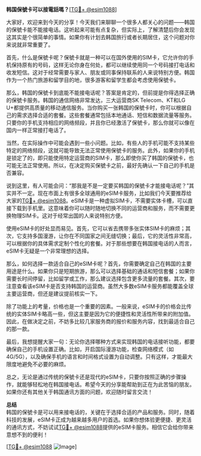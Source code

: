 **韩国保號卡可以接電話嗎？**[[TG💪+ @esim1088](https://t.me/s/esim1088)]

大家好，欢迎来到今天的分享！今天我们来聊聊一个很多人都关心的问题——韩国的保號卡能不能接电话。这听起来可能有点复杂，但实际上，了解清楚后你会发现这其实是个很简单的事情。如果你有计划去韩国旅行或者长期居住，这个问题对你来说就非常重要了。

首先，什么是保號卡呢？保號卡就是一种可以在国外使用的SIM卡，它允许你的手机保持原有的号码，这样无论你身在何处，都可以继续使用同一个号码接打电话和收发短信。这对于经常需要与家人、朋友或同事保持联系的人来说特别方便。韩国作为一个热门旅游和留学目的地，很多游客和留学生都会考虑使用保號卡。

那么，韩国的保號卡到底能不能接电话呢？答案是肯定的，但前提是你得选择正确的保號卡服务。韩国的通信网络非常发达，三大运营商SK Telecom、KT和LG U+都提供高质量的移动通信服务。当你购买一张韩国的保號卡时，你可以根据自己的需求选择合适的套餐。这些套餐通常包括本地通话、短信和数据流量等服务。只要你的手机支持相应的网络频段，并且你已经激活了保號卡，那么你就可以像在国内一样正常接打电话了。

当然，在实际操作中可能会遇到一些小问题。比如，有些人的手机可能不支持某些特定的网络频段，这就可能导致无法正常使用保號卡的服务。此外，如果你的手机是锁定了的，即只能使用特定运营商的SIM卡，那么即使你买了韩国的保號卡，也可能无法正常使用。所以，在决定购买保號卡之前，最好先确认一下自己的手机是否兼容。

说到这里，有人可能会问：“那我是不是一定要买韩国的保號卡才能接电话呢？”其实并不一定。现在市面上有很多全球通用的eSIM卡服务，比如我们今天要推荐给大家的[TG💪+ @esim1088](https://t.me/s/esim1088)。eSIM卡是一种虚拟SIM卡，不需要实体卡槽，可以直接下载到手机里。这意味着你可以随时随地切换不同的运营商和服务，而不需要更换物理SIM卡。这对于经常出国的人来说特别方便。

使用eSIM卡的好处显而易见。首先，它可以省去携带多张实体SIM卡的麻烦；其次，它支持多国漫游，让你在不同国家之间无缝切换；最后，它的灵活性非常高，可以根据你的具体需求定制个性化的套餐。对于那些想要在韩国接电话的人而言，eSIM卡无疑是一个非常理想的选择。

那么，如何选择一款适合自己的eSIM卡呢？首先，你需要确定自己在韩国的主要用途是什么。如果你只是短期旅游，那么可以选择基础的通话和短信套餐；如果你需要长时间停留，比如留学或工作，那么建议选择包含更多流量的套餐。其次，要注意查看该eSIM卡是否支持韩国的运营商。虽然大多数eSIM卡服务都能覆盖全球主要运营商，但还是建议提前核实一下。

除了功能上的考量，价格也是一个重要的因素。一般来说，eSIM卡的价格会比传统的实体SIM卡略高一些，但这主要是因为它的便捷性和灵活性所带来的附加值。因此，在做决定之前，不妨多比较几家服务商的报价和服务内容，找到最适合自己的那一款。

最后，我想提醒大家一句：无论你选择哪种方式来实现韩国的电话接听功能，都要确保自己的手机设置正确。比如，开启国际漫游功能，检查网络模式（如4G/5G），以及确保手机的语言和时间格式设置为自动调整。只有这样，才能最大限度地避免不必要的麻烦。

总之，无论是通过传统的保號卡还是现代的eSIM卡，只要你按照正确的步骤操作，就能够轻松地在韩国接电话。希望今天的分享能帮助到正在为此苦恼的朋友。如果你还有其他关于韩国通讯方面的问题，欢迎随时留言交流！

**总结**  
韩国的保號卡是可以用来接电话的，关键在于选择合适的产品和服务。同时，随着科技的发展，eSIM卡正成为越来越多用户的首选。如果你想体验更便捷、更灵活的通讯方式，不妨试试[TG💪+ @esim1088](https://t.me/s/esim1088)提供的eSIM卡服务。相信它会给你带来意想不到的便利！

[[TG💪+ @esim1088](https://t.me/s/esim1088) ![Image](https://i.postimg.cc/4NQfJmqS/Snipaste-2025-05-13-00-14-12.png)]